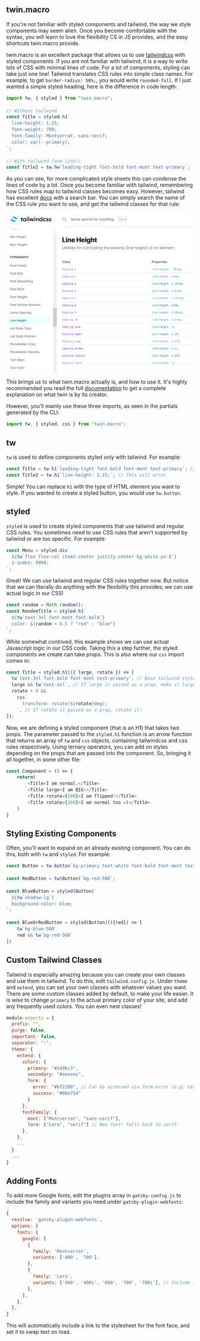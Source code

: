 ## twin.macro

If you're not familiar with styled components and tailwind, the way we style components may seem alien. Once you become comfortable with the syntax, you will learn to love the flexibility CS in JS provides, and the easy shortcuts twin.macro provide.

twin.macro is an excellent package that allows us to use [tailwindcss](https://tailwindcss.com/docs) with styled components. If you are not familiar with tailwind, it is a way to write _lots_ of CSS with minimal lines of code. For a lot of components, styling can take just one line! Tailwind translates CSS rules into simple class names. For example, to get `border-radius: 50%;`, you would write `rounded-full`. If I just wanted a simple styled heading, here is the difference in code length:

```js
import tw, { styled } from "twin.macro";

// Without tailwind
const Title = styled.h1`
  line-height: 1.25;
  font-weight: 700;
  font-family: Montserrat, sans-serif;
  color: var(--primary);
`;

// With tailwind (one line!)
const Title2 = tw.hw`leading-tight font-bold font-mont text-primary`;
```

As you can see, for more complicated style sheets this can condense the lines of code by a lot. Once you become familiar with tailwind, remembering how CSS rules map to tailwind classes becomes easy. However, tailwind has excellent [docs](https://tailwindcss.com/docs) with a search bar. You can simply search the name of the CSS rule you want to use, and get the tailwind classes for that rule:

![Tailwind Search](../_media/tailwind.png)

This brings us to what twin.macro actually is, and how to use it. It's highly recommended you read the full [documentation](https://github.com/ben-rogerson/twin.macro) to get a complete explanation on what twin is by its creator.

However, you'll mainly use these three imports, as seen in the partials generated by the CLI:

```js
import tw, { styled, css } from "twin.macro";
```

## tw

`tw` is used to define components styled only with tailwind. For example:

```js
const Title = tw.h1`leading-tight font-bold font-mont text-primary`; // This is correct
const Title2 = tw.h1`line-height: 1.25;`; // This will error
```

Simple! You can replace `h1` with the type of HTML element you want to style. If you wanted to create a styled button, you would use `tw.button`.

## styled

`styled` is used to create styled components that use tailwind and regular CSS rules. You sometimes need to use CSS rules that aren't supported by tailwind or are too specific. For example:

```js
const Menu = styled.div`
  ${tw`flex flex-col items-center justify-center bg-white px-8`}
  z-index: 9999;
`;
```

Great! We can use tailwind and regular CSS rules together now. But notice that we can literally do anything with the flexibility this provides; we can use actual logic in our CSS!

```js
const random = Math.random();
const RandomTitle = styled.h1`
  ${tw`text-3xl font-mont font-bold`}
  color: ${random < 0.5 ? "red" : "blue"}
`;
```

While somewhat contrived, this example shows we can use actual Javascript logic in our CSS code. Taking this a step further, the styled components we create can take props. This is also where our `css` import comes in:

```js
const Title = styled.h1(({ large, rotate }) => [
  tw`text-3xl font-bold font-mont text-primary`, // Base tailwind styles
  large && tw`text-4xl`, // If large is passed as a prop, make it larger!
  rotate > 0 &&
    css`
      transform: rotate(${rotate}deg);
    `, // If rotate is passed as a prop, rotate it!
]);
```

Now, we are defining a styled component (that is an H1) that takes two props. The parameter passed to the `styled.h1` function is an arrow function that returns an array of `tw` and `css` objects, containing tailwindcss and css rules respectively. Using ternary operators, you can add on styles depending on the props that are passed into the component. So, bringing it all together, in some other file:

```js
const Component = () => {
    return(
        <Title>I am normal.</Title>
        <Title large>I am BIG!</Title>
        <Title rotate={180}>I am flipped!</Title>
        <Title rotate={360}>I am normal too =(</Title>
    )
}
```

## Styling Existing Components

Often, you'll want to expand on an already existing component. You can do this, both with `tw` and `styled`. For example:

```js
const Button = tw.button`bg-primary text-white font-bold font-mont text-left hover:bg-hover`;

const RedButton = tw(Button)`bg-red-500`;

const BlueButton = styled(Button)`
  ${tw`shadow-lg`}
  background-color: blue;
`;

const BlueOrRedButton = styled(Button)(({red}) => [
    tw`bg-blue-500`
    red && tw`bg-red-500`
])
```

## Custom Tailwind Classes

Tailwind is especially amazing because you can create your own classes and use them in tailwind. To do this, edit `tailwind.config.js`. Under `theme` and `extend`, you can set your own classes with whatever values you want. There are some custom classes added by default, to make your life easier. It is wise to change `primary` to the actual primary color of your site, and add any frequently used colors. You can even nest classes!

```js
module.exports = {
  prefix: "",
  purge: false,
  important: false,
  separator: ":",
  theme: {
    extend: {
      colors: {
        primary: "#2496c3",
        secondary: "#eeeeee",
        form: {
          error: "#bf2200", // Can be accessed via form-error (e.g: text-form-error)
          success: "#00e754"
        }
      },
      fontFamily: {
        mont: ["Montserrat", "sans-serif"],
        lora: ["Lora", "serif"] // New font! Falls back to serif.
      },
    },
    ...
  }
  ...
}
```

## Adding Fonts

To add more Google fonts, edit the plugins array in `gatsby-config.js` to include the family and variants you need under `gatsby-plugin-webfonts`:

```js
{
  resolve: `gatsby-plugin-webfonts`,
  options: {
    fonts: {
      google: [
        {
          family: 'Montserrat',
          variants: ['400', '700'],
        },
        {
          family: 'Lora',
          variants: ['400', '400i', '600', '700', '700i'], // Include italic variants and semi-bold (600)
        },
      ],
    },
  },
}
```

This will automatically include a link to the stylesheet for the font face, and set it to swap text on load.
